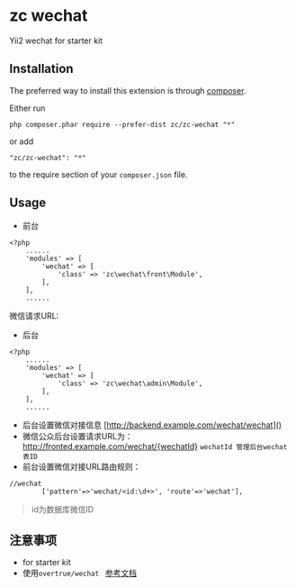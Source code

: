 zc wechat
=========
Yii2 wechat  for starter kit

Installation
------------

The preferred way to install this extension is through [composer](http://getcomposer.org/download/).

Either run

```
php composer.phar require --prefer-dist zc/zc-wechat "*"
```

or add

```
"zc/zc-wechat": "*"
```

to the require section of your `composer.json` file.


Usage
-----

 *  前台
```
<?php
    ......
    'modules' => [
        'wechat' => [
            'class' => 'zc\wechat\front\Module',
        ],
    ],
    ......

```
微信请求URL:
 * 后台
 ```
 <?php
     ......
     'modules' => [
         'wechat' => [
             'class' => 'zc\wechat\admin\Module',
         ],
     ],
     ......
 
 ``` 
 * 后台设置微信对接信息 [http://backend.example.com/wechat/wechat]()
 * 微信公众后台设置请求URL为：http://fronted.example.com/wechat/{wechatId} `wechatId 管理后台wechat表ID`
 * 前台设置微信对接URL路由规则：
 > 
 ```
 //wechat
         ['pattern'=>'wechat/<id:\d+>', 'route'=>'wechat'],
 ```
 >id为数据库微信ID
 


注意事项
---------
* for starter kit
* 使用`overtrue/wechat ` [参考文档](https://easywechat.org)


